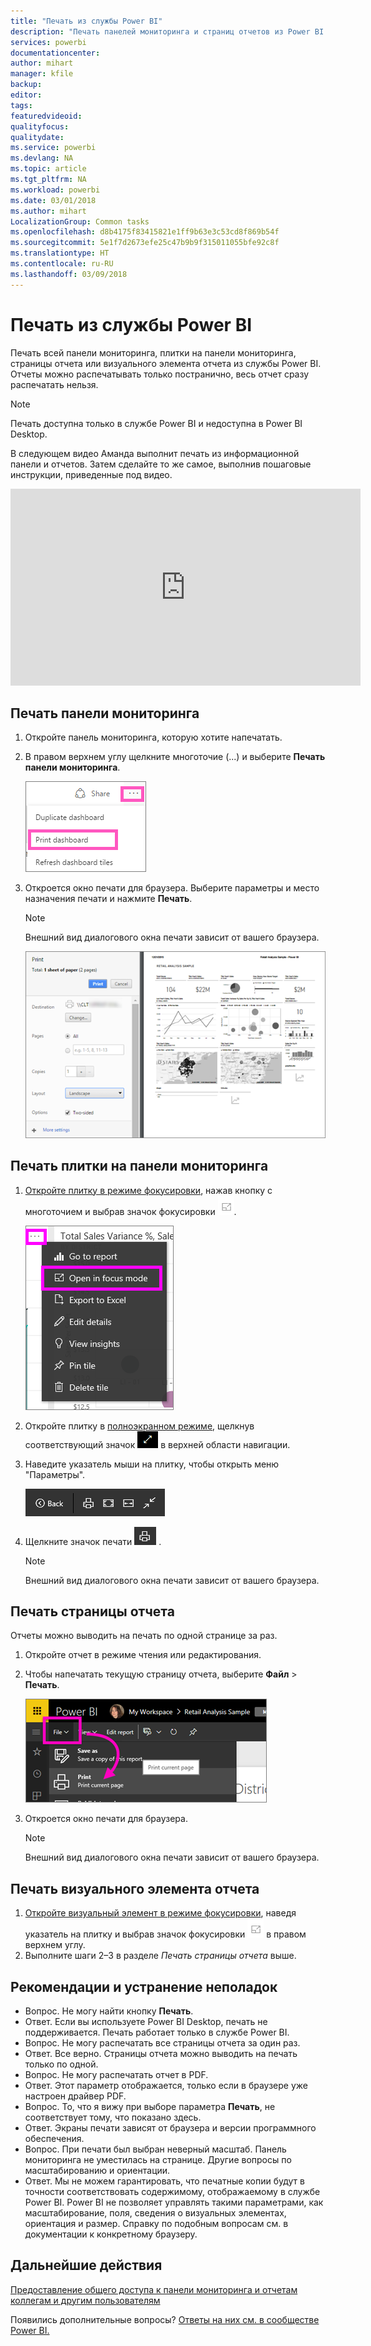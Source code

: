 ```yaml
---
title: "Печать из службы Power BI"
description: "Печать панелей мониторинга и страниц отчетов из Power BI."
services: powerbi
documentationcenter: 
author: mihart
manager: kfile
backup: 
editor: 
tags: 
featuredvideoid: 
qualityfocus: 
qualitydate: 
ms.service: powerbi
ms.devlang: NA
ms.topic: article
ms.tgt_pltfrm: NA
ms.workload: powerbi
ms.date: 03/01/2018
ms.author: mihart
LocalizationGroup: Common tasks
ms.openlocfilehash: d8b4175f83415821e1ff9b63e3c53cd8f869b54f
ms.sourcegitcommit: 5e1f7d2673efe25c47b9b9f315011055bfe92c8f
ms.translationtype: HT
ms.contentlocale: ru-RU
ms.lasthandoff: 03/09/2018
---
```

# <a name="printing-from-power-bi-service"></a>Печать из службы Power BI
Печать всей панели мониторинга, плитки на панели мониторинга, страницы отчета или визуального элемента отчета из службы Power BI. Отчеты можно распечатывать только постранично, весь отчет сразу распечатать нельзя.

> [!NOTE]
> Печать доступна только в службе Power BI и недоступна в Power BI Desktop.
> 
> 

В следующем видео Аманда выполнит печать из информационной панели и отчетов. Затем сделайте то же самое, выполнив пошаговые инструкции, приведенные под видео.

<iframe width="560" height="315" src="https://www.youtube.com/embed/jtlLGRKBvXY" frameborder="0" allowfullscreen></iframe>

## <a name="print-a-dashboard"></a>Печать панели мониторинга
1. Откройте панель мониторинга, которую хотите напечатать.
2. В правом верхнем углу щелкните многоточие (...) и выберите **Печать панели мониторинга**.
   
    ![Параметр "Печать панели мониторинга"](media/service-print/pbi_print_dash_ellipses.png)
3. Откроется окно печати для браузера. Выберите параметры и место назначения печати и нажмите **Печать**.
   
   > [!NOTE]
   > Внешний вид диалогового окна печати зависит от вашего браузера.
   > 
   
    ![диалоговое окно печати](media/service-print/pbi_print_dash_new2.png)

## <a name="print-a-dashboard-tile"></a>Печать плитки на панели мониторинга
1. [Откройте плитку в режиме фокусировки](service-focus-mode.md), нажав кнопку с многоточием и выбрав значок фокусировки ![значок фокусировки](media/service-print/power-bi-focus-icon.png).
   
    ![меню с многоточием](media/service-print/menu-options.png)
2. Откройте плитку в [полноэкранном режиме](service-fullscreen-mode.md), щелкнув соответствующий значок ![значок полноэкранного режима](media/service-print/power-bi-full-screen-icon.png) в верхней области навигации.
3. Наведите указатель мыши на плитку, чтобы открыть меню "Параметры".
   
    ![меню параметров в полноэкранном режиме](media/service-print/menu-options-new.png)
4. Щелкните значок печати  ![значок печати](media/service-print/print-icon.png) .     
   
   > [!NOTE]
   > Внешний вид диалогового окна печати зависит от вашего браузера.
   > 
   > 

## <a name="print-a-report-page"></a>Печать страницы отчета
Отчеты можно выводить на печать по одной странице за раз.

1. Откройте отчет в режиме чтения или редактирования.
2. Чтобы напечатать текущую страницу отчета, выберите **Файл** > **Печать**.
   
    ![Меню "Файл" Power BI](media/service-print/power-bi-print.png)
3. Откроется окно печати для браузера.
   
   > [!NOTE]
   > Внешний вид диалогового окна печати зависит от вашего браузера.
   > 
   > 

## <a name="print-a-report-visual"></a>Печать визуального элемента отчета
1. [Откройте визуальный элемент в режиме фокусировки](service-focus-mode.md), наведя указатель на плитку и выбрав значок фокусировки ![значок фокусировки](media/service-print/power-bi-focus-icon.png) в правом верхнем углу.
2. Выполните шаги 2–3 в разделе *Печать страницы отчета* выше.

## <a name="considerations-and-troubleshooting"></a>Рекомендации и устранение неполадок
* Вопрос. Не могу найти кнопку **Печать**.    
* Ответ. Если вы используете Power BI Desktop, печать не поддерживается.  Печать работает только в службе Power BI.
* Вопрос. Не могу распечатать все страницы отчета за один раз.    
* Ответ. Все верно. Страницы отчета можно выводить на печать только по одной.
* Вопрос. Не могу распечатать отчет в PDF.    
* Ответ. Этот параметр отображается, только если в браузере уже настроен драйвер PDF.    
* Вопрос. То, что я вижу при выборе параметра **Печать**, не соответствует тому, что показано здесь.    
* Ответ. Экраны печати зависят от браузера и версии программного обеспечения.
* Вопрос. При печати был выбран неверный масштаб.  Панель мониторинга не уместилась на странице. Другие вопросы по масштабированию и ориентации.    
* Ответ. Мы не можем гарантировать, что печатные копии будут в точности соответствовать содержимому, отображаемому в службе Power BI. Power BI не позволяет управлять такими параметрами, как масштабирование, поля, сведения о визуальных элементах, ориентация и размер. Справку по подобным вопросам см. в документации к конкретному браузеру.      

## <a name="next-steps"></a>Дальнейшие действия
[Предоставление общего доступа к панели мониторинга и отчетам коллегам и другим пользователям](service-share-dashboards.md)

Появились дополнительные вопросы? [Ответы на них см. в сообществе Power BI.](http://community.powerbi.com/)

